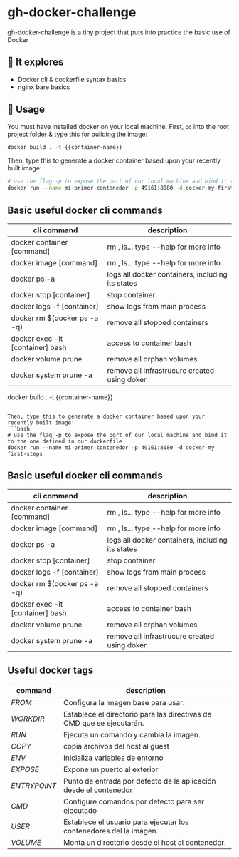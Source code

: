 # gh-docker-challenge

gh-docker-challenge is a tiny project that puts into practice the basic use of Docker

## 🔎 It explores
- Docker cli & dockerfile syntax basics
- nginx bare basics


## 🚀 Usage

You must have installed docker on your local machine.
First, <code>cd</code> into the root project folder & type this for building the image:

```bash
docker build . -t {{container-name}}
```

Then, type this to generate a docker container based upon your recently built image:
```bash
# use the flag -p to expose the port of our local machine and bind it to the one defined in our dockerfile
docker run --name mi-primer-contenedor -p 49161:8080 -d docker-my-first-steps
```

## Basic useful docker cli commands
 cli command                      | description
--------------------------------- |----------------------------------------------------------------------
 docker container [command]       | rm , ls... type --help for more info
 docker image [command]           | rm , ls... type --help for more info
 docker ps -a                     | logs all docker containers, including its states
 docker stop [container]          | stop container
 docker logs -f [container]       | show logs from main process
 docker rm $(docker ps -a -q)     | remove all stopped containers
 docker exec -it [container] bash | access to container bash
 docker volume prune              | remove all orphan volumes
 docker system prune -a           | remove all infrastrucure created using doker
docker build . -t {{container-name}}
```

Then, type this to generate a docker container based upon your recently built image:
```bash
# use the flag -p to expose the port of our local machine and bind it to the one defined in our dockerfile
docker run --name mi-primer-contenedor -p 49161:8080 -d docker-my-first-steps
```

## Basic useful docker cli commands
 cli command                      | description
--------------------------------- |----------------------------------------------------------------------
 docker container [command]       | rm , ls... type --help for more info
 docker image [command]           | rm , ls... type --help for more info
 docker ps -a                     | logs all docker containers, including its states
 docker stop [container]          | stop container
 docker logs -f [container]       | show logs from main process
 docker rm $(docker ps -a -q)     | remove all stopped containers
 docker exec -it [container] bash | access to container bash
 docker volume prune              | remove all orphan volumes
 docker system prune -a           | remove all infrastrucure created using doker

##  Useful docker tags
 command                          | description
--------------------------------- |----------------------------------------------------------------------
 *FROM*                           | Configura la imagen base para usar.
 *WORKDIR*                        | Establece el directorio para las directivas de CMD que se ejecutarán.
 *RUN*                            | Ejecuta un comando y cambia la imagen.
 *COPY*                           | copia archivos del host al guest
 *ENV*                            | Inicializa variables de entorno
 *EXPOSE*                         | Expone un puerto al exterior
 *ENTRYPOINT*                     | Punto de entrada por defecto de la aplicación desde el contenedor
 *CMD*                            | Configure comandos por defecto para ser ejecutado
 *USER*                           | Establece el usuario para ejecutar los contenedores del la imagen.
 *VOLUME*                         | Monta un directorio desde el host al contenedor.
